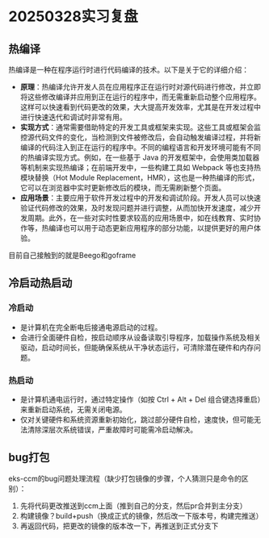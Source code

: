 # 20250328实习复盘

## 热编译

热编译是一种在程序运行时进行代码编译的技术。以下是关于它的详细介绍：

- **原理**：热编译允许开发人员在应用程序正在运行时对源代码进行修改，并立即将这些修改编译并应用到正在运行的程序中，而无需重新启动整个应用程序。这样可以快速看到代码更改的效果，大大提高开发效率，尤其是在开发过程中进行快速迭代和调试时非常有用。
- **实现方式**：通常需要借助特定的开发工具或框架来实现。这些工具或框架会监控源代码文件的变化，当检测到文件被修改后，会自动触发编译过程，并将新编译的代码注入到正在运行的程序中。不同的编程语言和开发环境可能有不同的热编译实现方式。例如，在一些基于 Java 的开发框架中，会使用类加载器等机制来实现热编译；在前端开发中，一些构建工具如 Webpack 等也支持热模块替换（Hot Module Replacement，HMR），这也是一种热编译的形式，它可以在浏览器中实时更新修改后的模块，而无需刷新整个页面。
- **应用场景**：主要应用于软件开发过程中的开发和调试阶段。开发人员可以快速验证代码修改的效果，及时发现问题并进行调整，从而加快开发速度，减少开发周期。此外，在一些对实时性要求较高的应用场景中，如在线教育、实时协作等，热编译也可以用于动态更新应用程序的部分功能，以提供更好的用户体验。

目前自己接触到的就是Beego和goframe

## 冷启动热启动

### 冷启动

- 是计算机在完全断电后接通电源启动的过程。
- 会进行全面硬件自检，按启动顺序从设备读取引导程序，加载操作系统及相关驱动，启动时间长，但能确保系统从干净状态运行，可清除潜在硬件和内存问题。

### 热启动

- 是计算机通电运行时，通过特定操作（如按 Ctrl + Alt + Del 组合键选择重启）来重新启动系统，无需关闭电源。
- 仅对关键硬件和系统资源重新初始化，跳过部分硬件自检，速度快，但可能无法清除深层次系统错误，严重故障时可能需冷启动解决。

## bug打包

eks-ccm的bug问题处理流程（缺少打包镜像的步骤，个人猜测只是命令的区别）：
1. 先将代码更改推送到ccm上面（推到自己的分支，然后pr合并到主分支）
2. 构建镜像？build+push（换成正式的镜像，然后改一下版本号，构建完推送）
3. 再返回代码，把更改的镜像的版本改一下，再推送到正式分支下